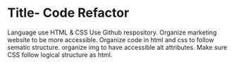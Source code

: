 # Title- Code Refactor

Language use HTML & CSS
Use Github respository.
Organize marketing website to be more accessible.
Organize code in html and css to follow sematic structure.
organize img to have accessible alt attributes.
Make sure CSS follow logical structure as html.

